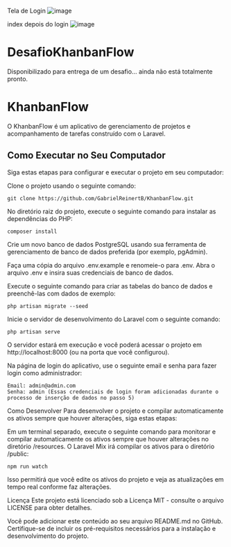 Tela de Login
![image](https://github.com/GabrielReinertB/DesafioKhanbanFlow/assets/12136092/de7948e6-bafd-43d8-b2ff-d5733d61b525)

index depois do login
![image](https://github.com/GabrielReinertB/DesafioKhanbanFlow/assets/12136092/b85aec75-3820-44ba-a414-1538b90d725c)



# DesafioKhanbanFlow
Disponibilizado para entrega de um desafio... ainda não está totalmente pronto.

# KhanbanFlow

O KhanbanFlow é um aplicativo de gerenciamento de projetos e acompanhamento de tarefas construído com o Laravel.

## Como Executar no Seu Computador

Siga estas etapas para configurar e executar o projeto em seu computador:

Clone o projeto usando o seguinte comando:

```shell
git clone https://github.com/GabrielReinertB/KhanbanFlow.git
```

No diretório raiz do projeto, execute o seguinte comando para instalar as dependências do PHP:
```shell
composer install
```

Crie um novo banco de dados PostgreSQL usando sua ferramenta de gerenciamento de banco de dados preferida (por exemplo, pgAdmin).

Faça uma cópia do arquivo .env.example e renomeie-o para .env. Abra o arquivo .env e insira suas credenciais de banco de dados.

Execute o seguinte comando para criar as tabelas do banco de dados e preenchê-las com dados de exemplo:
```shell
php artisan migrate --seed
```

Inicie o servidor de desenvolvimento do Laravel com o seguinte comando:
```shell
php artisan serve
```

O servidor estará em execução e você poderá acessar o projeto em http://localhost:8000 (ou na porta que você configurou).

Na página de login do aplicativo, use o seguinte email e senha para fazer login como administrador:
```shell
Email: admin@admin.com
Senha: admin (Essas credenciais de login foram adicionadas durante o processo de inserção de dados no passo 5)
```

Como Desenvolver
Para desenvolver o projeto e compilar automaticamente os ativos sempre que houver alterações, siga estas etapas:

Em um terminal separado, execute o seguinte comando para monitorar e compilar automaticamente os ativos sempre que houver alterações no diretório /resources. O Laravel Mix irá compilar os ativos para o diretório /public:
```shell
npm run watch
```

Isso permitirá que você edite os ativos do projeto e veja as atualizações em tempo real conforme faz alterações.

Licença
Este projeto está licenciado sob a Licença MIT - consulte o arquivo LICENSE para obter detalhes.

Você pode adicionar este conteúdo ao seu arquivo README.md no GitHub. Certifique-se de incluir os pré-requisitos necessários para a instalação e desenvolvimento do projeto.
